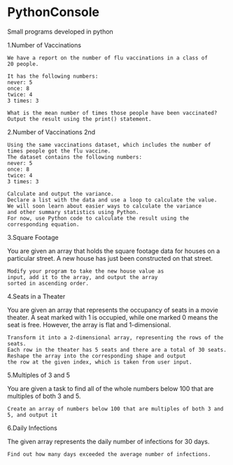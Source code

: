 # PythonConsole

Small programs developed in python

1.Number of Vaccinations

    We have a report on the number of flu vaccinations in a class of
    20 people.

    It has the following numbers:
    never: 5
    once: 8
    twice: 4
    3 times: 3

    What is the mean number of times those people have been vaccinated?
    Output the result using the print() statement.

2.Number of Vaccinations 2nd

    Using the same vaccinations dataset, which includes the number of times people got the flu vaccine.
    The dataset contains the following numbers:
    never: 5
    once: 8
    twice: 4
    3 times: 3

    Calculate and output the variance.
    Declare a list with the data and use a loop to calculate the value.
    We will soon learn about easier ways to calculate the variance 
    and other summary statistics using Python. 
    For now, use Python code to calculate the result using the corresponding equation.

3.Square Footage

You are given an array that holds the square footage data for houses on a particular street.
A new house has just been constructed on that street.

    Modify your program to take the new house value as 
    input, add it to the array, and output the array 
    sorted in ascending order.

4.Seats in a Theater

You are given an array that represents the occupancy of seats in a movie theater. A seat marked with 1 is occupied, while one marked 0 means the seat is free.
However, the array is flat and 1-dimensional.

    Transform it into a 2-dimensional array, representing the rows of the seats.
    Each row in the theater has 5 seats and there are a total of 30 seats.
    Reshape the array into the corresponding shape and output 
    the row at the given index, which is taken from user input.

5.Multiples of 3 and 5

You are given a task to find all of the whole numbers below 100 that are multiples of both 3 and 5.

    Create an array of numbers below 100 that are multiples of both 3 and 5, and output it

6.Daily Infections

The given array represents the daily number of infections for 30 days.

    Find out how many days exceeded the average number of infections.
